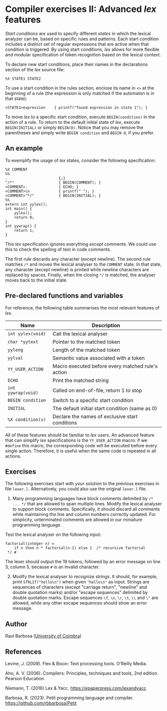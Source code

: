 # Compiler exercises II: Advanced _lex_ features

_Start conditions_ are used to specify different _states_ in which the lexical analyzer can be, based on specific rules and patterns. Each start condition includes a distinct set of regular expressions that are active when that condition is triggered. By using start conditions, _lex_ allows for more flexible and modular specification of token recognition based on the lexical context.

To declare new start conditions, place their names in the declarations section of the _lex_ source file:

    %X STATE1 STATE2

To use a start condition in the rules section, enclose its name in ``<>`` at the beginning of a rule (the expression is only matched if the automaton is in that state):

    <STATE1>expression    { printf("found expression in state 1"); }

To move _lex_ to a specific start condition, execute ``BEGIN(condition)`` in the action of a rule. To return to the default initial state of _lex_, execute ``BEGIN(INITIAL)`` or simply ``BEGIN(0)``. Notice that you may remove the parentheses and simply write ``BEGIN condition`` and ``BEGIN 0``, if you prefer.

## An example

To exemplify the usage of _lex_ states, consider the following specification:

    %X COMMENT
    %%
    .                       {;}
    "/*"                    { BEGIN(COMMENT); }
    <COMMENT>.              { ECHO; }
    <COMMENT>\n             { printf(" "); }
    <COMMENT>"*/"           { BEGIN(INITIAL); }
    %%
    extern int yylex();
    int main() {
        yylex();
        return 0;
    }
    int yywrap() {
        return 1;
    }

This _lex_ specification ignores everything _except_ comments. We could use this to check the spelling of text in code comments.

The first rule discards any character (except newline). The second rule matches ``/*`` and moves the lexical analyser to the ``COMMENT`` state. In that state, any character (except newline) is printed while newline characters are replaced by spaces. Finally, when the closing ``*/`` is matched, the analyser moves back to the initial state.

## Pre-declared functions and variables

For reference, the following table summarises the most relevant features of _lex_.

| Name                 | Description                                       |
| -------------------- | ------------------------------------------------- |
| ``int yylex(void)``  | Call the lexical analyser                         |
| ``char *yytext`` 	   | Pointer to the matched token                      |
| ``yyleng``           | Length of the matched token                       |
| ``yylval``           | Semantic value associated with a token            |
| ``YY_USER_ACTION``   | Macro executed before every matched rule's action |
| ``ECHO``             | Print the matched string                          |
| ``int yywrap(void)`` | Called on end-of-file, return 1 to stop           |
| ``BEGIN condition``  | Switch to a specific start condition              |
| ``INITIAL``          | The default initial start condition (same as 0)   |
| ``%X condition(s)``  | Declare the names of exclusive start conditions   |

All of these features should be familiar to _lex_ users. An advanced feature that can simplify _lex_ specifications is the ``YY_USER_ACTION`` macro: if we ``#define`` this macro, the corresponding code will be executed before every single action. Therefore, it is useful when the same code is repeated in all actions.

## Exercises

The following exercises start with _your_ solution to the previous exercises in file ``lexer.l``. Alternatively, you could also use the original ``lexer.l`` file.

1. Many programming languages have block comments delimited by ``/* ... */`` that are allowed to span multiple lines. Modify the lexical analyser to support block comments. Specifically, it should discard all comments while maintaining the line and column numbers correctly updated. For simplicity, unterminated comments are allowed in our miniature programming language.

Test the lexical analyser on the following input:

    factorial(integer n) =
        if n then n * factorial(n-1) else 1  /* recursive factorial
     */ #

The lexer should output the 19 tokens, followed by an error message on line 3, column 5, because ``#`` is an invalid character.

2. Modify the lexical analyser to recognize strings. It should, for example, print ``STRLIT("hello\n")`` when given ``"hello\n"`` as input. Strings are sequences of characters (except "carriage return", "newline" and double quotation marks) and/or "escape sequences" delimited by double quotation marks. Escape sequences ``\f``, ``\n``, ``\r``, ``\t``, ``\\`` and ``\"`` are allowed, while any other escape sequences should show an error message.

## Author

Raul Barbosa ([University of Coimbra](https://apps.uc.pt/mypage/faculty/uc26844))

## References

Levine, J. (2009). Flex & Bison: Text processing tools. O'Reilly Media.

Aho, A. V. (2006). Compilers: Principles, techniques and tools, 2nd edition. Pearson Education.

Niemann, T. (2016) Lex & Yacc. https://epaperpress.com/lexandyacc

Barbosa, R. (2023). Petit programming language and compiler. https://github.com/rbbarbosa/Petit
